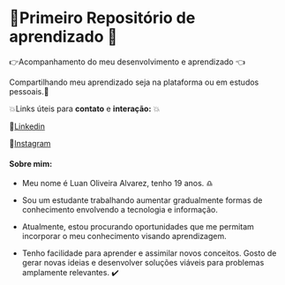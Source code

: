 # :star2:Primeiro Repositório de aprendizado :star2:
:point_right:Acompanhamento do meu desenvolvimento e aprendizado :point_left:

Compartilhando meu aprendizado seja na plataforma ou em estudos pessoais.:purple_heart:

:boom:Links úteis para **contato** e **interação:** :boom:

:link:[Linkedin](https://www.linkedin.com/in/luan-alvarez-1499a7224/)

:link:[Instagram](https://www.instagram.com/alvrz_luann/)

####  Sobre mim:

- Meu nome é Luan Oliveira Alvarez, tenho 19 anos. ♎ 
- Sou um estudante trabalhando aumentar gradualmente formas de conhecimento envolvendo a tecnologia e informação. 

- Atualmente, estou procurando oportunidades que me permitam incorporar o meu conhecimento visando aprendizagem.

- Tenho facilidade para aprender e assimilar novos conceitos. Gosto de gerar novas ideias e desenvolver soluções viáveis para problemas amplamente relevantes. :heavy_check_mark:
